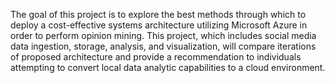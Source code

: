 The goal of this project is to explore the best methods through which to deploy a cost-effective systems architecture utilizing 
Microsoft Azure in order to perform opinion mining. This project, which includes social media data ingestion, storage, analysis,
and visualization, will compare iterations of proposed architecture and provide a recommendation to individuals attempting to 
convert local data analytic capabilities to a cloud environment. 